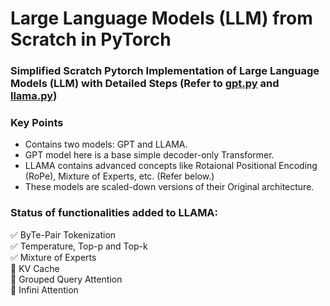 # Large Language Models (LLM) from Scratch in PyTorch
### Simplified Scratch Pytorch Implementation of Large Language Models (LLM) with Detailed Steps (Refer to <a href="gpt.py">gpt.py</a> and <a href="llama.py">llama.py</a>)

### Key Points
<ul>
  <li>Contains two models: GPT and LLAMA.</li>
  <li> GPT model here is a base simple decoder-only Transformer.</li>
  <li> LLAMA contains advanced concepts like Rotaional Positional Encoding (RoPe), Mixture of Experts, etc. (Refer below.) </li>
  <li> These models are scaled-down versions of their Original architecture. </li>
</ul>  

### Status of functionalities added to LLAMA:
:white_check_mark: ByTe-Pair Tokenization <br>
:white_check_mark: Temperature, Top-p and Top-k <br>
:white_check_mark: Mixture of Experts <br>
:white_square_button: KV Cache <br>
:white_square_button: Grouped Query Attention <br>
:white_square_button: Infini Attention

